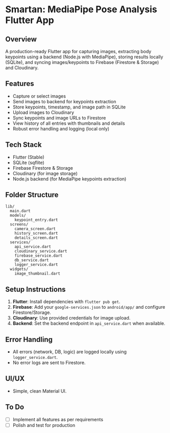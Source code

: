# Smartan: MediaPipe Pose Analysis Flutter App

## Overview
A production-ready Flutter app for capturing images, extracting body keypoints using a backend (Node.js with MediaPipe), storing results locally (SQLite), and syncing images/keypoints to Firebase (Firestore & Storage) and Cloudinary.

## Features
- Capture or select images
- Send images to backend for keypoints extraction
- Store keypoints, timestamp, and image path in SQLite
- Upload images to Cloudinary
- Sync keypoints and image URLs to Firestore
- View history of all entries with thumbnails and details
- Robust error handling and logging (local only)

## Tech Stack
- Flutter (Stable)
- SQLite (sqflite)
- Firebase Firestore & Storage
- Cloudinary (for image storage)
- Node.js backend (for MediaPipe keypoints extraction)

## Folder Structure
```
lib/
  main.dart
  models/
    keypoint_entry.dart
  screens/
    camera_screen.dart
    history_screen.dart
    details_screen.dart
  services/
    api_service.dart
    cloudinary_service.dart
    firebase_service.dart
    db_service.dart
    logger_service.dart
  widgets/
    image_thumbnail.dart
```

## Setup Instructions
1. **Flutter**: Install dependencies with `flutter pub get`.
2. **Firebase**: Add your `google-services.json` to `android/app/` and configure Firestore/Storage.
3. **Cloudinary**: Use provided credentials for image upload.
4. **Backend**: Set the backend endpoint in `api_service.dart` when available.

## Error Handling
- All errors (network, DB, logic) are logged locally using `logger_service.dart`.
- No error logs are sent to Firestore.

## UI/UX
- Simple, clean Material UI.

## To Do
- [ ] Implement all features as per requirements
- [ ] Polish and test for production
